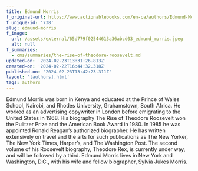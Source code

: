```yaml
---
title: Edmund Morris
f_original-url: https://www.actionablebooks.com/en-ca/authors/Edmund-Morris/
f_unique-id: '738'
slug: edmund-morris
f_image:
  url: /assets/external/65d779f02544613a36abcd03_edmund_morris.jpeg
  alt: null
f_summaries:
  - cms/summaries/the-rise-of-theodore-roosevelt.md
updated-on: '2024-02-23T13:31:26.813Z'
created-on: '2024-02-22T16:44:32.318Z'
published-on: '2024-02-23T13:42:23.311Z'
layout: '[authors].html'
tags: authors
---
```


Edmund Morris was born in Kenya and educated at the Prince of Wales School, Nairobi, and Rhodes University, Grahamstown, South Africa. He worked as an advertising copywriter in London before emigrating to the United States in 1968. His biography The Rise of Theodore Roosevelt won the Pulitzer Prize and the American Book Award in 1980. In 1985 he was appointed Ronald Reagan’s authorized biographer. He has written extensively on travel and the arts for such publications as The New Yorker, The New York Times, Harper’s, and The Washington Post. The second volume of his Roosevelt biography, Theodore Rex, is currently under way, and will be followed by a third. Edmund Morris lives in New York and Washington, D.C., with his wife and fellow biographer, Sylvia Jukes Morris.
